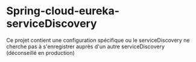 # Spring-cloud-eureka-serviceDiscovery

Ce projet contient une configuration spécifique ou le serviceDiscovery ne cherche pas à s'enregistrer auprès d'un autre serviceDiscovery (déconseillé en production)
